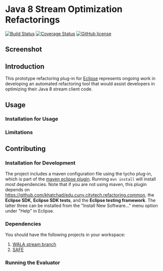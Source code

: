 # Java 8 Stream Optimization Refactorings
[![Build Status](https://travis-ci.com/ponder-lab/Java-8-Stream-Refactoring.svg?token=ysqq4ZuxzD688KNytWSA&branch=master)](https://travis-ci.com/ponder-lab/Java-8-Stream-Refactoring) [![Coverage Status](https://coveralls.io/repos/github/khatchadourian-lab/Java-8-Stream-Refactoring/badge.svg?t=0zwS9h)](https://coveralls.io/github/khatchadourian-lab/Java-8-Stream-Refactoring) [![GitHub license](https://img.shields.io/badge/license-Eclipse-blue.svg)](https://github.com/khatchadourian-lab/Java-8-Stream-Refactoring/raw/master/LICENSE.txt)

## Screenshot

## Introduction

This prototype refactoring plug-in for [Eclipse](http://eclipse.org) represents ongoing work in developing an automated refactoring tool that would assist developers in optimizing their Java 8 stream client code.

## Usage

### Installation for Usage

### Limitations

## Contributing

### Installation for Development

The project includes a maven configuration file using the tycho plug-in, which is part of the [maven eclipse plugin](http://www.eclipse.org/m2e/). Running `mvn install` will install *most* dependencies. Note that if you are not using maven, this plugin depends on https://github.com/khatchad/edu.cuny.citytech.refactoring.common, the **Eclipse SDK**, **Eclipse SDK tests**, and the **Eclipse testing framework**. The latter three can be installed from the "Install New Software..." menu option under "Help" in Eclipse.

### Dependencies

You should have the following projects in your workspace:

1. [WALA stream branch](https://github.com/ponder-lab/WALA/tree/streams)
1. [SAFE](https://github.com/ponder-lab/safe)

### Running the Evaluator
